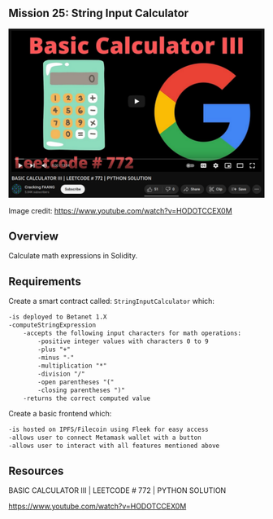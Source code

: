 ## Mission 25: String Input Calculator

<img src="images/stringInputCalculator.png" alt="stringInputCalculator"/>

Image credit: https://www.youtube.com/watch?v=HODOTCCEX0M

## Overview

Calculate math expressions in Solidity.

## Requirements

Create a smart contract called: `StringInputCalculator` which:
        
    -is deployed to Betanet 1.X
    -computeStringExpression
        -accepts the following input characters for math operations:
            -positive integer values with characters 0 to 9
            -plus "+"
            -minus "-"
            -multiplication "*"
            -division "/"
            -open parentheses "("
            -closing parentheses ")"
        -returns the correct computed value 
    
Create a basic frontend which:

    -is hosted on IPFS/Filecoin using Fleek for easy access
    -allows user to connect Metamask wallet with a button
    -allows user to interact with all features mentioned above

## Resources

BASIC CALCULATOR III | LEETCODE # 772 | PYTHON SOLUTION 

https://www.youtube.com/watch?v=HODOTCCEX0M
